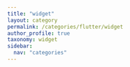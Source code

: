 ```yaml
---
title: "widget"
layout: category
permalink: /categories/flutter/widget
author_profile: true
taxonomy: widget
sidebar:
  nav: "categories"
---
```


